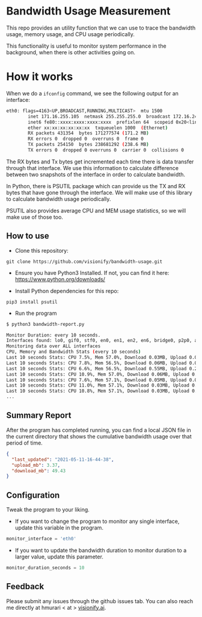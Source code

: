 # Bandwidth Usage Measurement
This repo provides an utility function that we can use to trace the bandwidth usage, memory usage, and CPU usage periodically.

This functionality is useful to monitor system performance in the background, when there is other activities going on. 

# How it works
When we do a `ifconfig` command, we see the following output for an interface:

```bash
eth0: flags=4163<UP,BROADCAST,RUNNING,MULTICAST>  mtu 1500
        inet 171.16.255.105  netmask 255.255.255.0  broadcast 172.16.249.255
        inet6 fe80::xxxx:xxxx:xxxx:xxxx  prefixlen 64  scopeid 0x20<link>
        ether xx:xx:xx:xx:xx:xx  txqueuelen 1000  (Ethernet)
        RX packets 431354  bytes 171277574 (171.2 MB)
        RX errors 0  dropped 0  overruns 0  frame 0
        TX packets 254150  bytes 238681292 (238.6 MB)
        TX errors 0  dropped 0 overruns 0  carrier 0  collisions 0
```

The RX bytes and Tx bytes get incremented each time there is data transfer through that interface. We use this information to calculate difference between two snapshots of the interface in order to calculate bandwidth.

In Python, there is PSUTIL package which can provide us the TX and RX bytes that have gone through the interface. We will make use of this library to calculate bandwidth usage periodically. 

PSUTIL also provides average CPU and MEM usage statistics, so we will make use of those too.  

## How to use
* Clone this repository: 
```
git clone https://github.com/visionify/bandwidth-usage.git
```

* Ensure you have Python3 Installed. If not, you can find it here: https://www.python.org/downloads/

* Install Python dependencies for this repo:
```
pip3 install psutil
```

* Run the program
```bash
$ python3 bandwidth-report.py

Monitor Duration: every 10 seconds.
Interfaces found: lo0, gif0, stf0, en0, en1, en2, en6, bridge0, p2p0, awdl0, llw0, utun0, utun1, utun2, utun3
Monitoring data over ALL interfaces
CPU, Memory and Bandwidth Stats (every 10 seconds)
Last 10 seconds Stats: CPU 7.5%, Mem 57.0%, Download 0.03MB, Upload 0.03MB
Last 10 seconds Stats: CPU 7.8%, Mem 56.5%, Download 0.06MB, Upload 0.05MB
Last 10 seconds Stats: CPU 6.6%, Mem 56.5%, Download 0.55MB, Upload 0.22MB
Last 10 seconds Stats: CPU 10.9%, Mem 57.0%, Download 0.06MB, Upload 0.05MB
Last 10 seconds Stats: CPU 7.6%, Mem 57.1%, Download 0.05MB, Upload 0.04MB
Last 10 seconds Stats: CPU 11.0%, Mem 57.1%, Download 0.03MB, Upload 0.03MB
Last 10 seconds Stats: CPU 10.8%, Mem 57.1%, Download 0.03MB, Upload 0.03MB
...

```

## Summary Report
After the program has completed running, you can find a local JSON file in the current directory that shows the cumulative bandwidth usage over that period of time. 

```json
{
  "last_updated": "2021-05-11-16-44-38",
  "upload_mb": 3.37,
  "download_mb": 49.43
}
```

## Configuration
Tweak the program to your liking.
* If you want to change the program to monitor any single interface, update this variable in the program.
```python
monitor_interface = 'eth0'
```

* If you want to update the bandwidth duration to monitor duration to a larger value, update this parameter. 
```python
monitor_duration_seconds = 10
```

## Feedback
Please submit any issues through the github issues tab. You can also reach me directly at hmurari < at > [visionify.ai](www.visionify.ai). 
